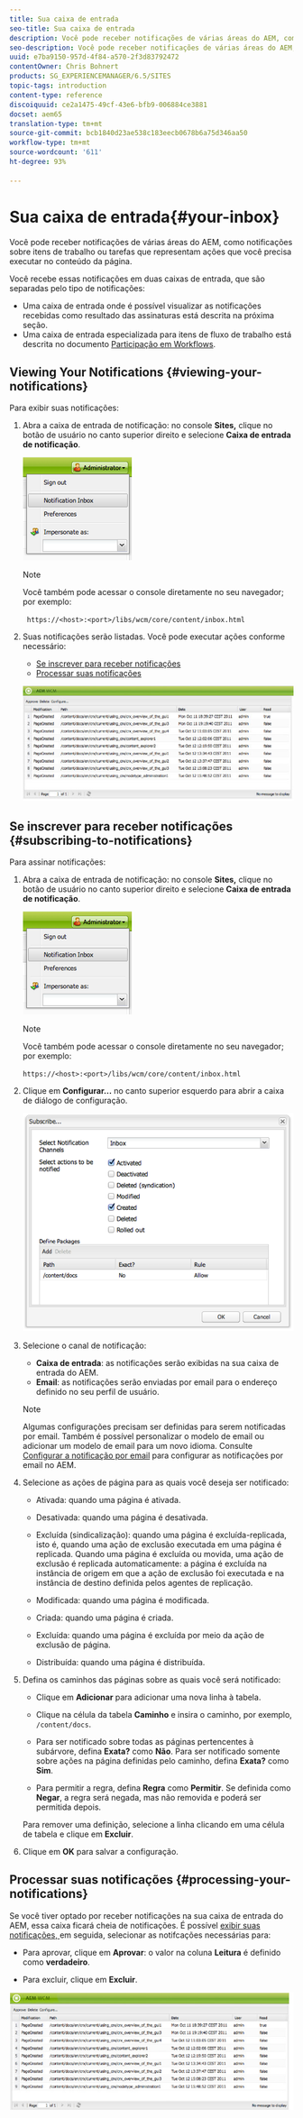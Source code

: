 ```yaml
---
title: Sua caixa de entrada
seo-title: Sua caixa de entrada
description: Você pode receber notificações de várias áreas do AEM, como notificações sobre itens de trabalho ou tarefas que representam ações que você precisa executar no conteúdo da página.
seo-description: Você pode receber notificações de várias áreas do AEM, como notificações sobre itens de trabalho ou tarefas que representam ações que você precisa executar no conteúdo da página.
uuid: e7ba9150-957d-4f84-a570-2f3d83792472
contentOwner: Chris Bohnert
products: SG_EXPERIENCEMANAGER/6.5/SITES
topic-tags: introduction
content-type: reference
discoiquuid: ce2a1475-49cf-43e6-bfb9-006884ce3881
docset: aem65
translation-type: tm+mt
source-git-commit: bcb1840d23ae538c183eecb0678b6a75d346aa50
workflow-type: tm+mt
source-wordcount: '611'
ht-degree: 93%

---
```



# Sua caixa de entrada{#your-inbox}

Você pode receber notificações de várias áreas do AEM, como notificações sobre itens de trabalho ou tarefas que representam ações que você precisa executar no conteúdo da página.

Você recebe essas notificações em duas caixas de entrada, que são separadas pelo tipo de notificações:

* Uma caixa de entrada onde é possível visualizar as notificações recebidas como resultado das assinaturas está descrita na próxima seção.
* Uma caixa de entrada especializada para itens de fluxo de trabalho está descrita no documento [Participação em Workflows](/help/sites-classic-ui-authoring/classic-workflows-participating.md).

## Viewing Your Notifications {#viewing-your-notifications}

Para exibir suas notificações:

1. Abra a caixa de entrada de notificação: no console **Sites,** clique no botão de usuário no canto superior direito e selecione **Caixa de entrada de notificação**.

   ![screen_shot_2012-02-08at105226am](assets/screen_shot_2012-02-08at105226am.png)

   >[!NOTE]
   >
   >Você também pode acessar o console diretamente no seu navegador; por exemplo:
   >
   >
   >` https://<host>:<port>/libs/wcm/core/content/inbox.html`

1. Suas notificações serão listadas. Você pode executar ações conforme necessário:

   * [Se inscrever para receber notificações](#subscribing-to-notifications)
   * [Processar suas notificações](#processing-your-notifications)

   ![chlimage_1-4](assets/chlimage_1-4.jpeg)

## Se inscrever para receber notificações {#subscribing-to-notifications}

Para assinar notificações:

1. Abra a caixa de entrada de notificação: no console **Sites,** clique no botão de usuário no canto superior direito e selecione **Caixa de entrada de notificação**.

   ![screen_shot_2012-02-08at105226am-1](assets/screen_shot_2012-02-08at105226am-1.png)

   >[!NOTE]
   >
   >Você também pode acessar o console diretamente no seu navegador; por exemplo:
   >
   >
   >`https://<host>:<port>/libs/wcm/core/content/inbox.html`

1. Clique em **Configurar...** no canto superior esquerdo para abrir a caixa de diálogo de configuração.

   ![screen_shot_2012-02-08at11056am](assets/screen_shot_2012-02-08at111056am.png)

1. Selecione o canal de notificação:

   * **Caixa de entrada**: as notificações serão exibidas na sua caixa de entrada do AEM.
   * **Email**: as notificações serão enviadas por email para o endereço definido no seu perfil de usuário.

   >[!NOTE]
   >
   >Algumas configurações precisam ser definidas para serem notificadas por email. Também é possível personalizar o modelo de email ou adicionar um modelo de email para um novo idioma. Consulte [Configurar a notificação por email](/help/sites-administering/notification.md#configuringemailnotification) para configurar as notificações por email no AEM.

1. Selecione as ações de página para as quais você deseja ser notificado:

   * Ativada: quando uma página é ativada.
   * Desativada: quando uma página é desativada.
   * Excluída (sindicalização): quando uma página é excluída-replicada, isto é, quando uma ação de exclusão executada em uma página é replicada. Quando uma página é excluída ou movida, uma ação de exclusão é replicada automaticamente: a página é excluída na instância de origem em que a ação de exclusão foi executada e na instância de destino definida pelos agentes de replicação.

   * Modificada: quando uma página é modificada.
   * Criada: quando uma página é criada.
   * Excluída: quando uma página é excluída por meio da ação de exclusão de página.
   * Distribuída: quando uma página é distribuída.

1. Defina os caminhos das páginas sobre as quais você será notificado:

   * Clique em **Adicionar** para adicionar uma nova linha à tabela.
   * Clique na célula da tabela **Caminho** e insira o caminho, por exemplo, `/content/docs`.

   * Para ser notificado sobre todas as páginas pertencentes à subárvore, defina **Exata?** como **Não**.
Para ser notificado somente sobre ações na página definidas pelo caminho, defina **Exata?** como **Sim**.

   * Para permitir a regra, defina **Regra** como **Permitir**. Se definida como **Negar**, a regra será negada, mas não removida e poderá ser permitida depois.

   Para remover uma definição, selecione a linha clicando em uma célula de tabela e clique em **Excluir**.

1. Clique em **OK** para salvar a configuração.

## Processar suas notificações {#processing-your-notifications}

Se você tiver optado por receber notificações na sua caixa de entrada do AEM, essa caixa ficará cheia de notificações. É possível [exibir suas notificações, ](#viewing-your-notifications) em seguida, selecionar as notifcações necessárias para:

* Para aprovar, clique em **Aprovar**: o valor na coluna **Leitura** é definido como **verdadeiro**.

* Para excluir, clique em **Excluir**.

![chlimage_1-5](assets/chlimage_1-5.jpeg)
